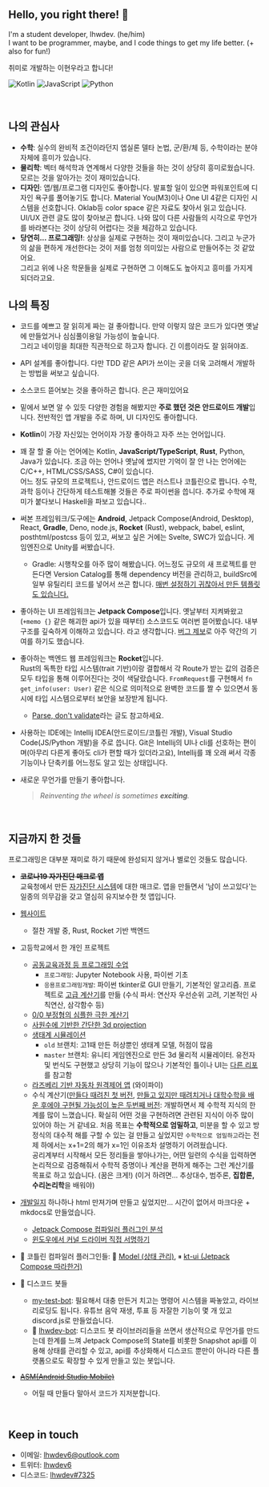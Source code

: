 ## Hello, you right there! 👋
I'm a student developer, lhwdev. (he/him)  
I want to be programmer, maybe, and I code things to get my life better. (+ also for fun!)

취미로 개발하는 이현우라고 합니다!

![Kotlin](https://img.shields.io/badge/Kotlin-5472f7?style=for-the-badge&logo=kotlin&logoColor=fff)
![JavaScript](https://img.shields.io/badge/JavaScript-f7d62d?style=for-the-badge&logo=javascript&logoColor=440)
![Python](https://img.shields.io/badge/Python-3ba4dd?style=for-the-badge&logo=python&logoColor=015)

<br>

## 나의 관심사
- **수학**: 실수의 완비적 조건이라던지 엡실론 델타 논법, 군/환/체 등, 수학이라는 분야
  자체에 흥미가 있습니다.
- **물리학**: 벡터 해석학과 연계해서 다양한 것들을 하는 것이 상당히 흥미로웠습니다.
  모르는 것을 알아가는 것이 재미있습니다.
- **디자인**: 앱/웹/프로그램 디자인도 좋아합니다. 발표할 일이 있으면 파워포인트에 디자인
  욕구를 풀어놓기도 합니다. Material You(M3)이나 One UI 4같은 디자인 시스템을 선호합니다.
  Oklab등 color space 같은 자료도 찾아서 읽고 있습니다.  
  UI/UX 관련 글도 많이 찾아보곤 합니다. 나와 많이 다른 사람들의 시각으로 무언가를 바라본다는
  것이 상당히 어렵다는 것을 체감하고 있습니다.
- **당연히... 프로그래밍!**: 상상을 실제로 구현하는 것이 재미있습니다. 그리고 누군가의
  삶을 편하게 개선한다는 것이 저를 엄청 의미있는 사람으로 만들어주는 것 같았어요.  
  그리고 위에 나온 학문들을 실제로 구현하면 그 이해도도 높아지고 흥미를 가지게 되더라고요.


## 나의 특징
- 코드를 예쁘고 잘 읽히게 짜는 걸 좋아합니다. 만약 이렇지 않은 코드가 있다면 옛날에
  만들었거나 심심풀이용일 가능성이 높슾니다.  
  그리고 네이밍을 최대한 직관적으로 하고자 합니다. 긴 이름이라도 잘 읽혀야죠.  

- API 설계를 좋아합니다.
  다만 TDD 같은 API가 쓰이는 곳을 더욱 고려해서 개발하는 방법을 써보고 싶습니다.

- 소스코드 뜯어보는 것을 좋아하곤 합니다. 은근 재미있어요

- 밑에서 보면 알 수 있듯 다양한 경험을 해봤지만 **주로 했던 것은 안드로이드 개발**입니다.
  전반적인 앱 개발을 주로 하며, UI 디자인도 좋아합니다.

- **Kotlin**이 가장 자신있는 언어이자 가장 좋아하고 자주 쓰는 언어입니다.

- 꽤 잘 할 줄 아는 언어에는 Kotlin, **JavaScript/TypeScript**, **Rust**, Python, Java가 있습니다.
  조금 아는 언어나 옛날에 썼지만 기억이 잘 안 나는 언어에는 C/C++, HTML/CSS/SASS, C#이 있습니다.  
  어느 정도 규모의 프로젝트나, 안드로이드 앱은 러스트나 코틀린으로 짭니다. 수학, 과학 등이나 간단하게 테스트해볼 것들은
  주로 파이썬을 씁니다.
  추가로 수학에 재미가 붙다보니 Haskell을 파보고 있습니다..

- 써본 프레임워크/도구에는 **Android**, Jetpack Compose(Android, Desktop), React, **Gradle**, Deno, node.js,
  **Rocket** (Rust), webpack, babel, eslint, posthtml/postcss 등이 있고,
  써보고 싶은 거에는 Svelte, SWC가 있습니다. 게임엔진으로 Unity를 써봤습니다.
  * Gradle: 시행착오를 아주 많이 해봤습니다. 어느정도 규모의 새 프로젝트를 만든다면 Version Catalog를 통해
    dependency 버전을 관리하고, buildSrc에 일부 유틸리티 코드를 넣어서 쓰곤 합니다.
    [매번 설정하기 귀찮아서 만든 템플릿도 있습니다.](https://github.com/lhwdev/gradle-project-template)

- 좋아하는 UI 프레임워크는 **Jetpack Compose**입니다.
  옛날부터 지켜봐왔고(`+memo {}` 같은 해괴한 api가 있을 때부터) 소스코드도 여러번 뜯어봤습니다.
  내부구조를 깊숙하게 이해하고 있습니다. 라고 생각합니다.
  [버그 제보](https://youtrack.jetbrains.com/issue/KT-44499)로 아주 약간의 기여를 하기도 했습니다.

- 좋아하는 백엔드 웹 프레임워크는 **Rocket**입니다.  
  Rust의 독특한 타입 시스템(trait 기반)이랑 결합해서 각 Route가 받는 값의 검증은 모두 타입을 통해 이루어진다는
  것이 색달랐습니다. `FromRequest`를 구현해서 `fn get_info(user: User)` 같은 식으로 의미적으로 완벽한
  코드를 짤 수 있으면서 동시에 타입 시스템으로부터 보안을 보장받게 됩니다.  
  + [Parse, don't validate](https://lexi-lambda.github.io/blog/2019/11/05/parse-don-t-validate/)라는
  글도 참고하세요.

- 사용하는 IDE에는 Intellij IDEA(안드로이드/코틀린 개발), Visual Studio Code(JS/Python 개발)을 주로 씁니다.
  Git은 Intellij의 UI나 cli를 선호하는 편이며(아무리 다른게 좋아도 cli가 편할 때가 있더라고요),
  Intellij를 꽤 오래 써서 각종 기능이나 단축키를 어느정도 알고 있는 상태입니다.

- 새로운 무언가를 만들기 좋아합니다.
  > _Reinventing the wheel is sometimes **exciting**._

<br>

## 지금까지 한 것들
프로그래밍은 대부분 재미로 하기 때문에 완성되지 않거나 별로인 것들도 많습니다.

- ~~**코로나19 자가진단 매크로 앱**~~  
  교육청에서 만든 [자가진단 시스템](https://hcs.eduro.go.kr)에 대한 매크로. 앱을 만들면서 '남이 쓰고있다'는 일종의 의무감을
  갖고 열심히 유지보수한 첫 앱입니다.

- [웹사이트](https://github.com/lhwdev/website)
  * 절찬 개발 중, Rust, Rocket 기반 백엔드

- 고등학교에서 한 개인 프로젝트
  * [공동교육과정 등 프로그래밍 수업](https://github.com/lhwdev/programming-lesson)
    - `프로그래밍`: Jupyter Notebook 사용, 파이썬 기초
    - `응용프로그래밍개발`: 파이썬 tkinter로 GUI 만들기, 기본적인 알고리즘.
      프로젝트로 [고급 계산기](https://github.com/lhwdev/programming-lesson/blob/master/comedu/application-dev/project/%ED%94%84%EB%A1%9C%EC%A0%9D%ED%8A%B8.ipynb)를 만듦 (수식 파서: 연산자 우선순위 고려, 기본적인 사칙연산, 삼각함수 등)
  * [0/0 부정형의 심플한 극한 계산기](https://github.com/lhwdev/project-math)
  * [사원수에 기반한 간단한 3d projection](https://github.com/lhwdev/project-3d-projection)
  * [생태계 시뮬레이션](https://github.com/lhwdev/EcoSystem)
    - `old` 브랜치: 고1때 만든 허상뿐인 생태계 모델, 허점이 많음
    - `master` 브랜치: 유니티 게임엔진으로 만든 3d 물리적 시뮬레이터. 유전자 및 번식도 구현했고 상당히 기능이 많으나
      기본적인 틀이나 UI는 [다른 리포](https://github.com/SebLague/Ecosystem-2/tree/5763e0f6a4495d5b15a1c24083c9672dd5b3acd3)를 참고함
  * [라즈베리 기반 자동차 원격제어 앱](https://github.com/lhwdev/project-vrcar) (와이파이)
  * 수식 계산기([만들다 때려친 첫 버전](https://github.com/lhwdev/project-math/tree/master),
    [만들고 있지만 때려치거나 대학수학을 배운 후에야 구현될 가능성이 높은 두번째 버전](https://github.com/lhwdev/math):
    개발하면서 제 수학적 지식의 한계를 많이 느꼈습니다. 확실히 어떤 것을 구현하려면 관련된 지식이 아주 많이 있어야 하는 거 같네요.
    처음 목표는 **수학적으로 엄밀하고**, 미분을 할 수 있고 방정식의 대수적 해를 구할 수 있는 걸 만들고 싶었지만 `수학적으로 엄밀하고`라는
    전제 하에서는 x+1=2의 해가 x=1인 이유조차 설명하기 어려웠습니다.  
    공리계부터 시작해서 모든 정리들을 쌓아나가는, 어떤 일련의 수식을 입력하면 논리적으로 검증해줘서 수학적 증명이나 계산을 편하게 해주는 그런
    계산기를 목표로 하고 있습니다. (꿈은 크게!) (이거 하려면... 추상대수, 범주론, **집합론, 수리논리학**을 배워야)

- [개발일지](https://lhwdev.github.io/note)
  하나하나 html 만져가며 만들고 싶었지만... 시간이 없어서 마크다운 + mkdocs로 만들었습니다.
  
  * [Jetpack Compose 컴파일러 플러그인 분석](https://lhwdev.github.io/note/compose/how-it-works)
  * [윈도우에서 커널 드라이버 직접 서명하기](https://lhwdev.github.io/note/other/windows-self-driver-signing)

- 🚧 코틀린 컴파일러 플러그인들: 🚧 [Model (상태 관리)](https://github.com/lhwdev/Model),
  ⏸ [kt-ui (Jetpack Compose 따라한거)](https://github.com/lhwdev/kt-ui/blob/master/compiler-plugin)

- 🚧 디스코드 봇들
  * [my-test-bot](https://github.com/lhwdev/my-test-bot): 필요해서 대충 만든거 치고는 명령어 시스템을 짜놓았고,
    라이브 리로딩도 됩니다. 유튜브 음악 재생, 투표 등 자잘한 기능이 몇 개 있고 discord.js로 만들었습니다.
  * 🚧 [lhwdev-bot](https://github.com/lhwdev/lhwdev-bot): 디스코드 봇 라이브러리들을 쓰면서 생산적으로 무언가를
    만드는데 한계를 느껴 Jetpack Compose의 State를 비롯한 Snapshot api를 이용해 상태를 관리할 수 있고, api를
    추상화해서 디스코드 뿐만이 아니라 다른 플랫폼으로도 확장할 수 있게 만들고 있는 봇입니다.

- [~~ASM(Android Studio Mobile)~~](https://github.com/asm-ide/ASM/tree/f38ac8f8fd95daa5890711fb67e6dae31269bb18)
  * 어릴 때 만들다 말아서 코드가 지저분합니다.
<br>

## Keep in touch
- 이메일: lhwdev6@outlook.com
- 트위터: [lhwdev6](https://twitter.com/lhwdev6)
- 디스코드: [lhwdev#7325](https://discord.com/users/551597391741059083)
